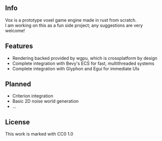 ## Info
Vox is a prototype voxel game engine made in rust from scratch.\
I am working on this as a fun side project; any suggestions are very welcome!

## Features
* Rendering backed provided by wgpu, which is crossplatform by design
* Complete integration with Bevy's ECS for fast, multithreaded systems
* Complete integration with Glyphon and Egui for immediate UIs

## Planned
* Criterion integration
* Basic 2D noise world generation
* ...

## License
This work is marked with CC0 1.0
